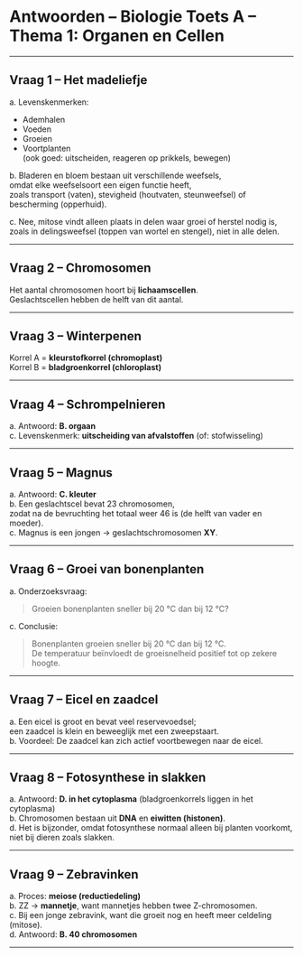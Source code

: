 # Antwoorden – Biologie Toets A – Thema 1: Organen en Cellen

---

## Vraag 1 – Het madeliefje
a. Levenskenmerken:  
- Ademhalen  
- Voeden  
- Groeien  
- Voortplanten  
(ook goed: uitscheiden, reageren op prikkels, bewegen)

b. Bladeren en bloem bestaan uit verschillende weefsels,  
omdat elke weefselsoort een eigen functie heeft,  
zoals transport (vaten), stevigheid (houtvaten, steunweefsel) of bescherming (opperhuid).

c. Nee, mitose vindt alleen plaats in delen waar groei of herstel nodig is,  
zoals in delingsweefsel (toppen van wortel en stengel), niet in alle delen.

---

## Vraag 2 – Chromosomen
Het aantal chromosomen hoort bij **lichaamscellen**.  
Geslachtscellen hebben de helft van dit aantal.

---

## Vraag 3 – Winterpenen
Korrel A = **kleurstofkorrel (chromoplast)**  
Korrel B = **bladgroenkorrel (chloroplast)**

---

## Vraag 4 – Schrompelnieren
a. Antwoord: **B. orgaan**  
c. Levenskenmerk: **uitscheiding van afvalstoffen** (of: stofwisseling)

---

## Vraag 5 – Magnus
a. Antwoord: **C. kleuter**  
b. Een geslachtscel bevat 23 chromosomen,  
zodat na de bevruchting het totaal weer 46 is (de helft van vader en moeder).  
c. Magnus is een jongen → geslachtschromosomen **XY**.

---

## Vraag 6 – Groei van bonenplanten
a. Onderzoeksvraag:  
> Groeien bonenplanten sneller bij 20 °C dan bij 12 °C?

c. Conclusie:  
> Bonenplanten groeien sneller bij 20 °C dan bij 12 °C.  
> De temperatuur beïnvloedt de groeisnelheid positief tot op zekere hoogte.

---

## Vraag 7 – Eicel en zaadcel
a. Een eicel is groot en bevat veel reservevoedsel;  
een zaadcel is klein en beweeglijk met een zweepstaart.  
b. Voordeel: De zaadcel kan zich actief voortbewegen naar de eicel.

---

## Vraag 8 – Fotosynthese in slakken
a. Antwoord: **D. in het cytoplasma** (bladgroenkorrels liggen in het cytoplasma)  
b. Chromosomen bestaan uit **DNA** en **eiwitten (histonen)**.  
d. Het is bijzonder, omdat fotosynthese normaal alleen bij planten voorkomt,  
niet bij dieren zoals slakken.

---

## Vraag 9 – Zebravinken
a. Proces: **meiose (reductiedeling)**  
b. ZZ → **mannetje**, want mannetjes hebben twee Z-chromosomen.  
c. Bij een jonge zebravink, want die groeit nog en heeft meer celdeling (mitose).  
d. Antwoord: **B. 40 chromosomen**

---